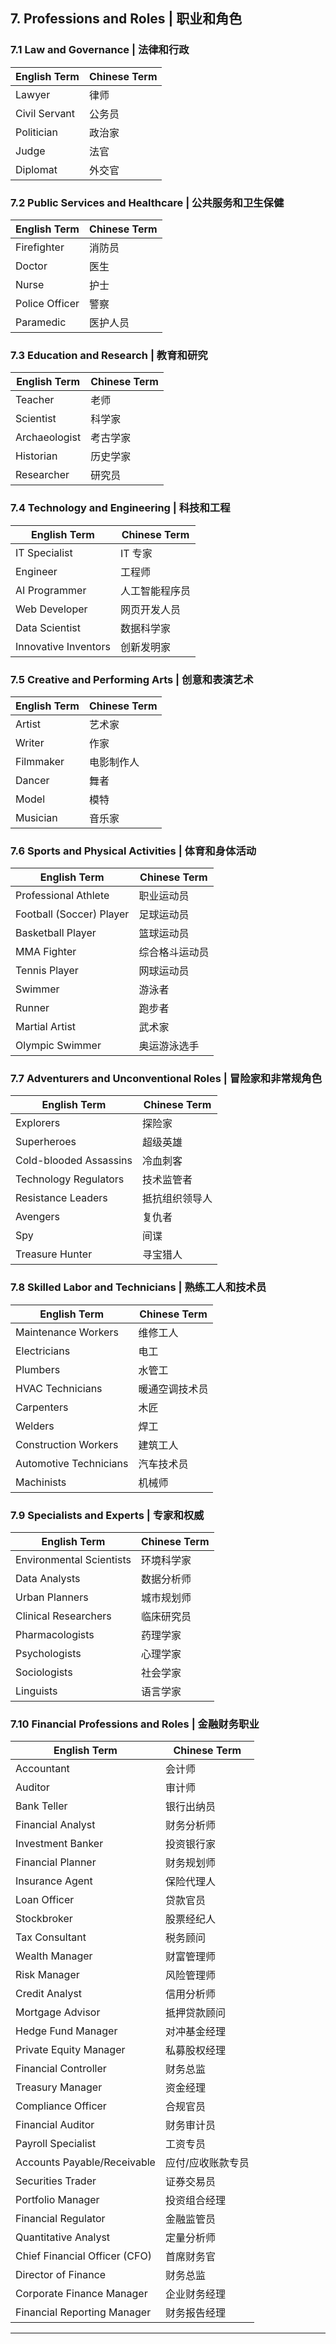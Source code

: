 ## 7. Professions and Roles | 职业和角色

### 7.1 Law and Governance | 法律和行政

| English Term  | Chinese Term |
| ------------- | ------------ |
| Lawyer        | 律师         |
| Civil Servant | 公务员       |
| Politician    | 政治家       |
| Judge         | 法官         |
| Diplomat      | 外交官       |

### 7.2 Public Services and Healthcare | 公共服务和卫生保健

| English Term   | Chinese Term |
| -------------- | ------------ |
| Firefighter    | 消防员       |
| Doctor         | 医生         |
| Nurse          | 护士         |
| Police Officer | 警察         |
| Paramedic      | 医护人员     |

### 7.3 Education and Research | 教育和研究

| English Term  | Chinese Term |
| ------------- | ------------ |
| Teacher       | 老师         |
| Scientist     | 科学家       |
| Archaeologist | 考古学家     |
| Historian     | 历史学家     |
| Researcher    | 研究员       |

### 7.4 Technology and Engineering | 科技和工程

| English Term         | Chinese Term   |
| -------------------- | -------------- |
| IT Specialist        | IT 专家        |
| Engineer             | 工程师         |
| AI Programmer        | 人工智能程序员 |
| Web Developer        | 网页开发人员   |
| Data Scientist       | 数据科学家     |
| Innovative Inventors | 创新发明家     |

### 7.5 Creative and Performing Arts | 创意和表演艺术

| English Term | Chinese Term |
| ------------ | ------------ |
| Artist       | 艺术家       |
| Writer       | 作家         |
| Filmmaker    | 电影制作人   |
| Dancer       | 舞者         |
| Model        | 模特         |
| Musician     | 音乐家       |

### 7.6 Sports and Physical Activities | 体育和身体活动

| English Term             | Chinese Term   |
| ------------------------ | -------------- |
| Professional Athlete     | 职业运动员     |
| Football (Soccer) Player | 足球运动员     |
| Basketball Player        | 篮球运动员     |
| MMA Fighter              | 综合格斗运动员 |
| Tennis Player            | 网球运动员     |
| Swimmer                  | 游泳者         |
| Runner                   | 跑步者         |
| Martial Artist           | 武术家         |
| Olympic Swimmer          | 奥运游泳选手   |

### 7.7 Adventurers and Unconventional Roles | 冒险家和非常规角色

| English Term           | Chinese Term   |
| ---------------------- | -------------- |
| Explorers              | 探险家         |
| Superheroes            | 超级英雄       |
| Cold-blooded Assassins | 冷血刺客       |
| Technology Regulators  | 技术监管者     |
| Resistance Leaders     | 抵抗组织领导人 |
| Avengers               | 复仇者         |
| Spy                    | 间谍           |
| Treasure Hunter        | 寻宝猎人       |

### 7.8 Skilled Labor and Technicians | 熟练工人和技术员

| English Term           | Chinese Term   |
| ---------------------- | -------------- |
| Maintenance Workers    | 维修工人       |
| Electricians           | 电工           |
| Plumbers               | 水管工         |
| HVAC Technicians       | 暖通空调技术员 |
| Carpenters             | 木匠           |
| Welders                | 焊工           |
| Construction Workers   | 建筑工人       |
| Automotive Technicians | 汽车技术员     |
| Machinists             | 机械师         |

### 7.9 Specialists and Experts | 专家和权威

| English Term             | Chinese Term |
| ------------------------ | ------------ |
| Environmental Scientists | 环境科学家   |
| Data Analysts            | 数据分析师   |
| Urban Planners           | 城市规划师   |
| Clinical Researchers     | 临床研究员   |
| Pharmacologists          | 药理学家     |
| Psychologists            | 心理学家     |
| Sociologists             | 社会学家     |
| Linguists                | 语言学家     |

### 7.10 Financial Professions and Roles | 金融财务职业

| English Term                  | Chinese Term      |
| ----------------------------- | ----------------- |
| Accountant                    | 会计师            |
| Auditor                       | 审计师            |
| Bank Teller                   | 银行出纳员        |
| Financial Analyst             | 财务分析师        |
| Investment Banker             | 投资银行家        |
| Financial Planner             | 财务规划师        |
| Insurance Agent               | 保险代理人        |
| Loan Officer                  | 贷款官员          |
| Stockbroker                   | 股票经纪人        |
| Tax Consultant                | 税务顾问          |
| Wealth Manager                | 财富管理师        |
| Risk Manager                  | 风险管理师        |
| Credit Analyst                | 信用分析师        |
| Mortgage Advisor              | 抵押贷款顾问      |
| Hedge Fund Manager            | 对冲基金经理      |
| Private Equity Manager        | 私募股权经理      |
| Financial Controller          | 财务总监          |
| Treasury Manager              | 资金经理          |
| Compliance Officer            | 合规官员          |
| Financial Auditor             | 财务审计员        |
| Payroll Specialist            | 工资专员          |
| Accounts Payable/Receivable   | 应付/应收账款专员 |
| Securities Trader             | 证券交易员        |
| Portfolio Manager             | 投资组合经理      |
| Financial Regulator           | 金融监管员        |
| Quantitative Analyst          | 定量分析师        |
| Chief Financial Officer (CFO) | 首席财务官        |
| Director of Finance           | 财务总监          |
| Corporate Finance Manager     | 企业财务经理      |
| Financial Reporting Manager   | 财务报告经理      |

---
